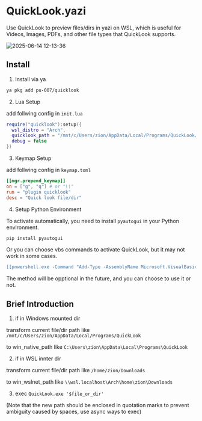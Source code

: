 # QuickLook.yazi

Use QuickLook to preview files/dirs in yazi on WSL, which is useful for Videos, Images, PDFs, and other file types that QuickLook supports.

![2025-06-14 12-13-36](https://github.com/user-attachments/assets/01d61d10-6c00-4d88-9c79-8c15100440ec)

## Install

1. Install via ya

```bash
ya pkg add pu-007/quicklook
```

2. Lua Setup

add follwing config in `init.lua`

```Lua
require("quicklook"):setup({
  wsl_distro = "Arch",
  quicklook_path = "/mnt/c/Users/zion/AppData/Local/Programs/QuickLook/QuickLook.exe",
  debug = false
})
```

3. Keymap Setup

add follwing config in `keymap.toml`

```toml
[[mgr.prepend_keymap]]
on = ["g", "q"] # or "\\"
run = "plugin quicklook"
desc = "Quick look file/dir"
```

4. Setup Python Environment

To activate automatically, you need to install `pyautogui` in your Python environment.

```bash
pip install pyautogui
```

Or you can choose vbs commands to activate QuickLook, but it may not work in some cases.

```Lua
[[powershell.exe -Command "Add-Type -AssemblyName Microsoft.VisualBasic; [Microsoft.VisualBasic.Interaction]::AppActivate('QuickLook')"]]
```

The method will be opptional in the future, and you can choose to use it or not.

## Brief Introduction

1. if in Windows mounted dir

transform current file/dir path like `/mnt/c/Users/zion/AppData/Local/Programs/QuickLook`

to win_native_path like `C:\Users\zion\AppData\Local\Programs\QuickLook`

2. if in WSL innter dir

transform current file/dir path like `/home/zion/Downloads`

to win_wslnet_path like `\\wsl.localhost\Arch\home\zion\Downloads`

3. exec `QuickLook.exe '$file_or_dir'`

(Note that the new path should be enclosed in quotation marks to prevent ambiguity caused by spaces, use async ways to exec)
